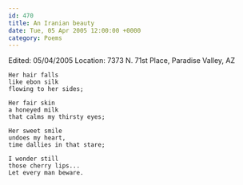 ```yaml
---
id: 470
title: An Iranian beauty
date: Tue, 05 Apr 2005 12:00:00 +0000
category: Poems
---
```


Edited: 05/04/2005
Location: 7373 N. 71st Place, Paradise Valley, AZ

    Her hair falls  
    like ebon silk  
    flowing to her sides;

    Her fair skin  
    a honeyed milk  
    that calms my thirsty eyes;

    Her sweet smile  
    undoes my heart,  
    time dallies in that stare;

    I wonder still  
    those cherry lips...  
    Let every man beware.


